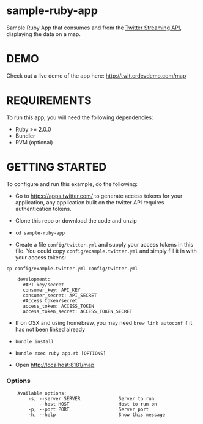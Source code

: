 sample-ruby-app
=================

Sample Ruby App that consumes and from the [Twitter Streaming API](https://dev.twitter.com/docs/api/streaming),
displaying the data on a map.

DEMO
============

Check out a live demo of the app here: http://twitterdevdemo.com/map

REQUIREMENTS
============

To run this app, you will need the following dependencies:

- Ruby >= 2.0.0
- Bundler
- RVM (optional)


GETTING STARTED
============

To configure and run this example, do the following:

- Go to https://apps.twitter.com/ to generate access tokens for your application, any application built on the twitter API requires authentication tokens. 

- Clone this repo or download the code and unzip

- `cd sample-ruby-app`

- Create a file `config/twitter.yml` and supply your access tokens in this file. You could copy `config/example.twitter.yml` and simply fill it in with your access tokens:

 `cp config/example.twitter.yml config/twitter.yml`
 
```
    development:
      #API key/secret
      consumer_key: API_KEY
      consumer_secret: API_SECRET
      #Access token/secret
      access_token: ACCESS_TOKEN
      access_token_secret: ACCESS_TOKEN_SECRET
```

- If on OSX and using homebrew, you may need `brew link autoconf` if it has not been linked already

- `bundle install`

- `bundle exec ruby app.rb [OPTIONS]`

- Open [http://localhost:8181/map](http://localhost:8181/map)

### Options


```    
    Available options:
        -s, --server SERVER              Server to run
            --host HOST                  Host to run on
        -p, --port PORT                  Server port
        -h, --help                       Show this message
```

